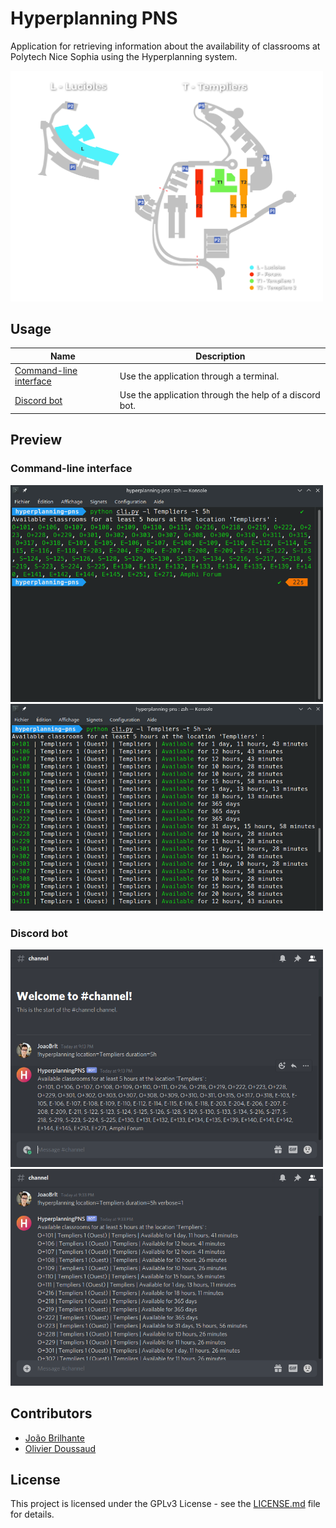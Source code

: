 # Hyperplanning PNS

Application for retrieving information about the availability of classrooms at Polytech Nice Sophia using the Hyperplanning system.

<img src="docs/locations/images/polytech-nice-sophia.png" width="500" alt="Polytech Nice Sophia"/>

## Usage

| Name                                         | Description                                            |
|----------------------------------------------|--------------------------------------------------------|
| [Command-line interface](docs/cli/README.md) | Use the application through a terminal.                |
| [Discord bot](docs/bot/README.md)            | Use the application through the help of a discord bot. |

## Preview

### Command-line interface

<img src="docs/cli/images/cli.png" width="500" alt="CLI preview"/>
<img src="docs/cli/images/cli2.png" width="500" alt="CLI preview 2"/>

### Discord bot

<img src="docs/bot/images/bot.png" width="500" alt="Bot preview"/>
<img src="docs/bot/images/bot2.png" width="500" alt="Bot preview 2"/>

## Contributors

- [João Brilhante](https://github.com/JoaoBrlt)
- [Olivier Doussaud](https://github.com/Dawwen)

## License

This project is licensed under the GPLv3 License - see the [LICENSE.md](LICENSE.md) file for details.